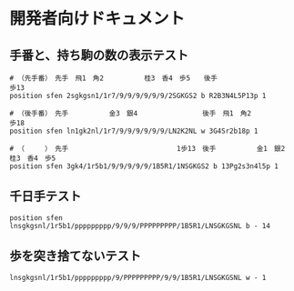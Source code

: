 # 開発者向けドキュメント


## 手番と、持ち駒の数の表示テスト

```
# （先手番）　先手　飛1　角2　　　　　　桂3　香4　歩5　　後手　　　　　　　　　　　　　　　　歩13
position sfen 2sgkgsn1/1r7/9/9/9/9/9/9/2SGKGS2 b R2B3N4L5P13p 1

# （後手番）　先手　　　　　　金3　銀4　　　　　　　　 　後手　飛1　角2　　　　　　　　　　　歩18
position sfen ln1gk2nl/1r7/9/9/9/9/9/9/LN2K2NL w 3G4Sr2b18p 1

# （　　　）　先手　　　　　　　　　　　　　　　　1歩13　後手　　　　　　金1　銀2　桂3　香4　歩5
position sfen 3gk4/1r5b1/9/9/9/9/9/1B5R1/1NSGKGS2 b 13Pg2s3n4l5p 1
```


## 千日手テスト

```
position sfen lnsgkgsnl/1r5b1/ppppppppp/9/9/9/PPPPPPPPP/1B5R1/LNSGKGSNL b - 14
```


## 歩を突き捨てないテスト

```
lnsgkgsnl/1r5b1/ppppppppp/9/PPPPPPPPP/9/9/1B5R1/LNSGKGSNL w - 1
```
